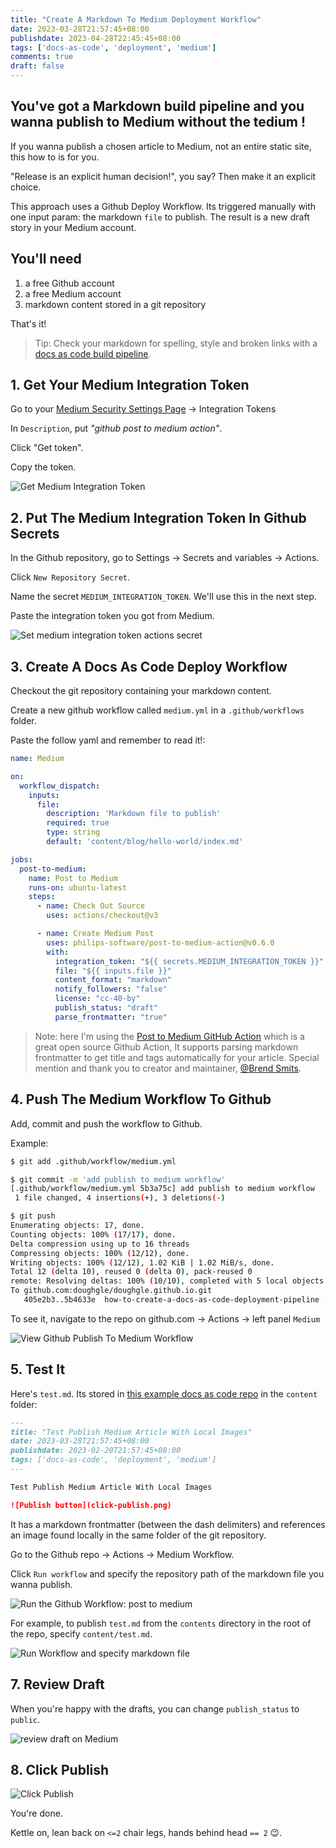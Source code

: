 ```yaml
---
title: "Create A Markdown To Medium Deployment Workflow"
date: 2023-03-28T21:57:45+08:00
publishdate: 2023-04-28T22:45:45+08:00
tags: ['docs-as-code', 'deployment', 'medium']
comments: true
draft: false
---
```


## **You've got a Markdown build pipeline and you wanna publish to Medium without the tedium !**

If you wanna publish a chosen article to Medium, not an entire static site, this how to is for you.

"Release is an explicit human decision!", you say? Then make it an explicit choice.

This approach uses a Github Deploy Workflow. Its triggered manually with one input param: the markdown `file` to publish.
The result is a new draft story in your Medium account.

## You'll need

1. a free Github account
1. a free Medium account
1. markdown content stored in a git repository

That's it!

> Tip:
> Check your markdown for spelling, style and broken links with a [docs as code build pipeline](../create-a-docs-as-code-build-pipeline/).

## 1. Get Your Medium Integration Token

Go to your [Medium Security Settings Page](https://medium.com/me/settings/security) -> Integration Tokens

In `Description`, put *"github post to medium action"*.

Click "Get token".

Copy the token.

![Get Medium Integration Token](https://videoapi-muybridge.vimeocdn.com/animated-thumbnails/image/f13be095-a5e4-481f-b547-24e74204802d.gif?ClientID=vimeo-core-prod&Date=1682172362&Signature=1fd31264a18fd8bd7cc59ea8415e78faad015691 "Challenge: catch the token if you can!")

## 2. Put The Medium Integration Token In Github Secrets

In the Github repository, go to Settings -> Secrets and variables -> Actions.

Click `New Repository Secret`.

Name the secret `MEDIUM_INTEGRATION_TOKEN`. We'll use this in the next step.

Paste the integration token you got from Medium.

![Set medium integration token actions secret](https://videoapi-muybridge.vimeocdn.com/animated-thumbnails/image/e59f3ca3-24ab-4126-a5d7-57cc9d6aa54e.gif?ClientID=vimeo-core-prod&Date=1682346221&Signature=04a444f6f03d8511638fadf37081b8e8c863372f "Challenge: catch the token before its revoked!")

## 3. Create A Docs As Code Deploy Workflow

Checkout the git repository containing your markdown content.

Create a new github workflow called `medium.yml` in a `.github/workflows` folder.

Paste the follow yaml and remember to read it!:

```yaml
name: Medium

on:
  workflow_dispatch:
    inputs:
      file:
        description: 'Markdown file to publish'
        required: true
        type: string
        default: 'content/blog/hello-world/index.md'

jobs:
  post-to-medium:
    name: Post to Medium
    runs-on: ubuntu-latest
    steps:
      - name: Check Out Source
        uses: actions/checkout@v3

      - name: Create Medium Post
        uses: philips-software/post-to-medium-action@v0.6.0
        with:
          integration_token: "${{ secrets.MEDIUM_INTEGRATION_TOKEN }}"
          file: "${{ inputs.file }}"
          content_format: "markdown"
          notify_followers: "false"
          license: "cc-40-by"
          publish_status: "draft"
          parse_frontmatter: "true"
```

> Note: here I'm using the [Post to Medium GitHub Action](https://github.com/philips-software/post-to-medium-action) which is a great open source Github Action,
It supports parsing markdown frontmatter to get title and tags automatically for your article. Special mention and thank you to creator and maintainer, [@Brend Smits](https://github.com/Brend-Smits).

## 4. Push The Medium Workflow To Github

Add, commit and push the workflow to Github.

Example:

```sh
$ git add .github/workflow/medium.yml

$ git commit -m 'add publish to medium workflow'
[.github/workflow/medium.yml 5b3a75c] add publish to medium workflow
 1 file changed, 4 insertions(+), 3 deletions(-)

$ git push
Enumerating objects: 17, done.
Counting objects: 100% (17/17), done.
Delta compression using up to 16 threads
Compressing objects: 100% (12/12), done.
Writing objects: 100% (12/12), 1.02 KiB | 1.02 MiB/s, done.
Total 12 (delta 10), reused 0 (delta 0), pack-reused 0
remote: Resolving deltas: 100% (10/10), completed with 5 local objects.
To github.com:doughgle/doughgle.github.io.git
   405e2b3..5b4633e  how-to-create-a-docs-as-code-deployment-pipeline -> how-to-create-a-docs-as-code-deployment-pipeline
```

To see it, navigate to the repo on github.com -> Actions -> left panel `Medium`

![View Github Publish To Medium Workflow](view-publish-to-medium-workflow.png "Medium: A T-shirt Sized Workflow")

## 5. Test It

Here's `test.md`. Its stored in [this example docs as code repo](https://github.com/doughgle/ubiquitous-rotary-phone/blob/main/content/test.md) in the `content` folder:

```md
---
title: "Test Publish Medium Article With Local Images"
date: 2023-03-28T21:57:45+08:00
publishdate: 2023-02-20T21:57:45+08:00
tags: ['docs-as-code', 'deployment', 'medium']
---

Test Publish Medium Article With Local Images

![Publish button](click-publish.png)
```

It has a markdown frontmatter (between the dash delimiters) and references an image found locally in the same folder of the git repository.

Go to the Github repo -> Actions -> Medium Workflow.

Click `Run workflow` and specify the repository path of the markdown file you wanna publish.

![Run the Github Workflow: post to medium](run-workflow.png "placeholder for witty caption")

For example, to publish `test.md` from the `contents` directory in the root of the repo, specify `content/test.md`.

![Run Workflow and specify markdown file](https://videoapi-muybridge.vimeocdn.com/animated-thumbnails/image/eff7eba9-6d83-4d84-8605-7e61859c1e1e.gif?ClientID=vimeo-core-prod&Date=1682347499&Signature=0ad220f5d0fd10d743b41328a7833efc2580dafb "2 clicks and 2 keystrokes (Ctrl-v)")

## 7. Review Draft

When you're happy with the drafts, you can change `publish_status` to `public`.

![review draft on Medium](review-draft.png)

## 8. Click Publish

![Click Publish](click-publish.png "Yup. The green one.")

You're done.

Kettle on, lean back on `<=2` chair legs, hands behind head `== 2` 😉️.
